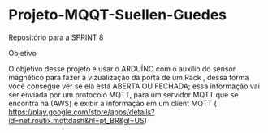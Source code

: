# Projeto-MQQT-Suellen-Guedes
Repositório para a SPRINT 8

Objetivo

O objetivo desse projeto é usar o ARDUÍNO  com o auxílio do sensor magnético para fazer a  vizualização da porta de um Rack , dessa forma você consegue ver se ela está ABERTA OU FECHADA; essa informação vai ser enviada por um protocolo MQTT, para um servidor MQTT que se encontra na (AWS) e exibir a informação em um client MQTT (   https://play.google.com/store/apps/details?id=net.routix.mqttdash&hl=pt_BR&gl=US)


